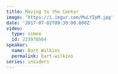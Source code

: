 ```yaml
---
title: Moving to the Center
image: 'https://i.imgur.com/MuLYIpM.jpg'
date: '2017-07-02T09:30:00.000Z'
video:
  type: vimeo
  id: 223970504
speaker:
  name: Bart Wilkins
  permalink: bart-wilkins
series: insiders
---
```


